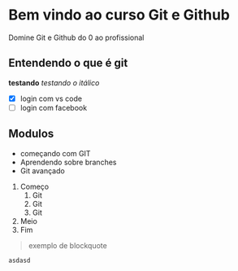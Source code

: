 #   Bem vindo ao curso Git e Github
Domine Git e Github do 0 ao profissional

## Entendendo o que é git

**testando**
_testando o itálico_


- [x] login com vs code
- [ ] login com facebook
## Modulos
* começando com GIT
* Aprendendo sobre branches
* Git avançado

1. Começo
    1. Git
    2. Git
    3. Git
2. Meio
3. Fim
> exemplo de blockquote


```
asdasd
```